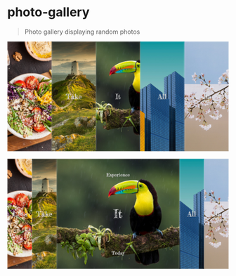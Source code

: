 # photo-gallery
>Photo gallery displaying random photos


![](https://github.com/TwoTurtles/photo-gallery/blob/main/screenshot-photo-gallery-2.png)

![](https://github.com/TwoTurtles/photo-gallery/blob/main/screenshot-photo-gallery-1.png)
